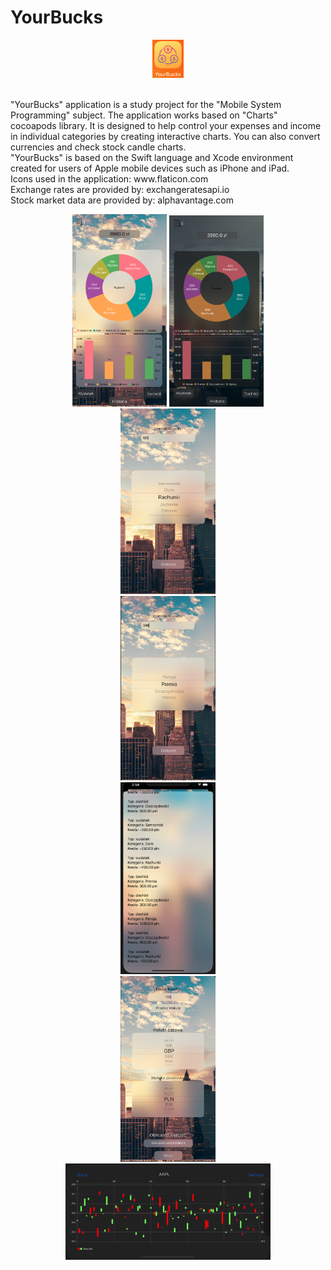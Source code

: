 # YourBucks
<p align="center">
<img src="screenshots/app-icon.png" width="10%" height="10%">
</p><br>
"YourBucks" application is a study project for the "Mobile System Programming" subject.
The application works based on "Charts" cocoapods library.
It is designed to help control your expenses and income in individual categories by creating interactive charts. 
You can also convert currencies and check stock candle charts.<br>
"YourBucks" is based on the Swift language and Xcode environment created for users of Apple mobile devices such as iPhone and iPad. <br>
Icons used in the application: www.flaticon.com <br>
Exchange rates are provided by: exchangeratesapi.io<br>
Stock market data are provided by: alphavantage.com<br>

<p align="center">
<img src="screenshots/main_screen_light.png" width="30%" height="30%">
<img src="screenshots/main_screen_dark.png" width="30%" height="30%"><br>
    <img src="screenshots/exp_screen.png" width="30%" height="30%"><br>
    <img src="screenshots/inc_screen.png" width="30%" height="30%"><br>
    <img src="screenshots/history_screen.png" width="30%" height="30%"><br>
    <img src="screenshots/currency_screen.png" width="30%" height="30%"><br>
    <img src="screenshots/stocks_screen.png" width="65%" height="65%">
</p>

